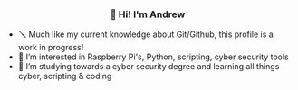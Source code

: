 <h3 align="center">👋 Hi! I'm Andrew</h3>

- 🪛 Much like my current knowledge about Git/Github, this profile is a work in progress!
- 👀 I’m interested in Raspberry Pi's, Python, scripting, cyber security tools
- 🌱 I’m studying towards a cyber security degree and learning all things cyber, scripting & coding

<!---
Dr3wBr3w/Dr3wBr3w is a ✨ special ✨ repository because its `README.md` (this file) appears on your GitHub profile.
You can click the Preview link to take a look at your changes.
--->
